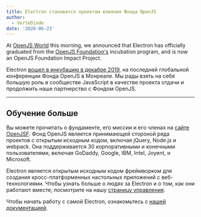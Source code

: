 ```yaml
---
title: Electron становится проектом влияния Фонда OpenJS
author:
  - VerteDinde
date: '2020-06-23'
---
```


At [OpenJS World](https://events.linuxfoundation.org/openjs-world/) this morning, we announced that Electron has officially graduated from the [OpenJS Foundation's](https://openjsf.org/) incubation program, and is now an OpenJS Foundation Impact Project.

Electron [вошел в инкубацию в декабре 2019](https://openjsf.org/blog/2019/12/11/electron-joins-the-openjs-foundation/), на последней глобальной конференции Фонда OpenJS в Монреале. Мы рады взять на себя большую роль в сообществе JavaScript в качестве проекта отдачи и продолжить наше партнерство с Фондом OpenJS.

---

## Обучение больше

Вы можете прочитать о фундаменте, его миссии и его членах на [сайте OpenJSF](https://www.notion.so/Electron-joins-the-OpenJS-Foundation-d898f12480874e56abe78f29b041fb91#0801fd7e9fa340afbcdce0510ba05f8a). Фонд OpenJS является принимающей стороной ряда проектов с открытым исходным кодом, включая jQuery, Node.js и webpack. Она поддерживается 30 корпоративными и конечными пользователями, включая GoDaddy, Google, IBM, Intel, Joyent, и Microsoft.

Electron является открытым исходным кодом фреймворком для создания кросс-платформенных настольных приложений с веб-технологиями. Чтобы узнать больше о людях за Electron и о том, как они работают вместе, посмотрите на нашу [страницу управления](https://electronjs.org/governance).

Чтобы начать работу с самой Electron, ознакомьтесь с [нашей документацией](https://electronjs.org/docs).
